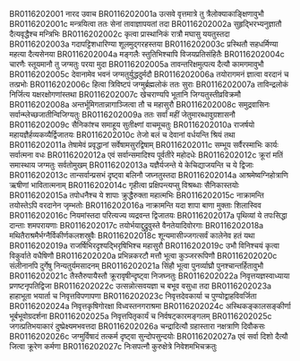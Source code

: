 BR0116202001	नारद उवाच
BR0116202001a	उत्सवे वृत्तमात्रे तु त्रैलोक्याकाङ्क्षिणावुभौ
BR0116202001c	मन्त्रयित्वा ततः सेनां तावाज्ञापयतां तदा
BR0116202002a	सुहृद्भिरभ्यनुज्ञातौ दैत्यवृद्धैश्च मन्त्रिभिः
BR0116202002c	कृत्वा प्रास्थानिकं रात्रौ मघासु ययतुस्तदा
BR0116202003a	गदापट्टिशधारिण्या शूलमुद्गरहस्तया
BR0116202003c	प्रस्थितौ सहधर्मिण्या महत्या दैत्यसेनया
BR0116202004a	मङ्गलैः स्तुतिभिश्चापि विजयप्रतिसंहितैः
BR0116202004c	चारणैः स्तूयमानौ तु जग्मतुः परया मुदा
BR0116202005a	तावन्तरिक्षमुत्पत्य दैत्यौ कामगमावुभौ
BR0116202005c	देवानामेव भवनं जग्मतुर्युद्धदुर्मदौ
BR0116202006a	तयोरागमनं ज्ञात्वा वरदानं च तत्प्रभोः
BR0116202006c	हित्वा त्रिविष्टपं जग्मुर्ब्रह्मलोकं ततः सुराः
BR0116202007a	ताविन्द्रलोकं निर्जित्य यक्षरक्षोगणांस्तथा
BR0116202007c	खेचराण्यपि भूतानि जिग्यतुस्तीव्रविक्रमौ
BR0116202008a	अन्तर्भूमिगतान्नागाञ्जित्वा तौ च महासुरौ
BR0116202008c	समुद्रवासिनः सर्वान्म्लेच्छजातीन्विजिग्यतुः
BR0116202009a	ततः सर्वां महीं जेतुमारब्धावुग्रशासनौ
BR0116202009c	सैनिकांश्च समाहूय सुतीक्ष्णां वाचमूचतुः
BR0116202010a	राजर्षयो महायज्ञैर्हव्यकव्यैर्द्विजातयः
BR0116202010c	तेजो बलं च देवानां वर्धयन्ति श्रियं तथा
BR0116202011a	तेषामेवं प्रवृद्धानां सर्वेषामसुरद्विषाम्
BR0116202011c	सम्भूय सर्वैरस्माभिः कार्यः सर्वात्मना वधः
BR0116202012a	एवं सर्वान्समादिश्य पूर्वतीरे महोदधेः
BR0116202012c	क्रूरां मतिं समास्थाय जग्मतुः सर्वतोमुखम्
BR0116202013a	यज्ञैर्यजन्ते ये केचिद्याजयन्ति च ये द्विजाः
BR0116202013c	तान्सर्वान्प्रसभं दृष्ट्वा बलिनौ जघ्नतुस्तदा
BR0116202014a	आश्रमेष्वग्निहोत्राणि ऋषीणां भावितात्मनाम्
BR0116202014c	गृहीत्वा प्रक्षिपन्त्यप्सु विश्रब्धाः सैनिकास्तयोः
BR0116202015a	तपोधनैश्च ये शापाः क्रुद्धैरुक्ता महात्मभिः
BR0116202015c	नाक्रामन्ति तयोस्तेऽपि वरदानेन जृम्भतोः
BR0116202016a	नाक्रामन्ति यदा शापा बाणा मुक्ताः शिलास्विव
BR0116202016c	नियमांस्तदा परित्यज्य व्यद्रवन्त द्विजातयः
BR0116202017a	पृथिव्यां ये तपःसिद्धा दान्ताः शमपरायणाः
BR0116202017c	तयोर्भयाद्दुद्रुवुस्ते वैनतेयादिवोरगाः
BR0116202018a	मथितैराश्रमैर्भग्नैर्विकीर्णकलशस्रुवैः
BR0116202018c	शून्यमासीज्जगत्सर्वं कालेनेव हतं यथा
BR0116202019a	राजर्षिभिरदृश्यद्भिरृषिभिश्च महासुरौ
BR0116202019c	उभौ विनिश्चयं कृत्वा विकुर्वाते वधैषिणौ
BR0116202020a	प्रभिन्नकरटौ मत्तौ भूत्वा कुञ्जररूपिणौ
BR0116202020c	संलीनानपि दुर्गेषु निन्यतुर्यमसादनम्
BR0116202021a	सिंहौ भूत्वा पुनर्व्याघ्रौ पुनश्चान्तर्हितावुभौ
BR0116202021c	तैस्तैरुपायैस्तौ क्रूरावृषीन्दृष्ट्वा निजघ्नतुः
BR0116202022a	निवृत्तयज्ञस्वाध्याया प्रणष्टनृपतिद्विजा
BR0116202022c	उत्सन्नोत्सवयज्ञा च बभूव वसुधा तदा
BR0116202023a	हाहाभूता भयार्ता च निवृत्तविपणापणा
BR0116202023c	निवृत्तदेवकार्या च पुण्योद्वाहविवर्जिता
BR0116202024a	निवृत्तकृषिगोरक्षा विध्वस्तनगराश्रमा
BR0116202024c	अस्थिकङ्कालसङ्कीर्णा भूर्बभूवोग्रदर्शना
BR0116202025a	निवृत्तपितृकार्यं च निर्वषट्कारमङ्गलम्
BR0116202025c	जगत्प्रतिभयाकारं दुष्प्रेक्ष्यमभवत्तदा
BR0116202026a	चन्द्रादित्यौ ग्रहास्तारा नक्षत्राणि दिवौकसः
BR0116202026c	जग्मुर्विषादं तत्कर्म दृष्ट्वा सुन्दोपसुन्दयोः
BR0116202027a	एवं सर्वा दिशो दैत्यौ जित्वा क्रूरेण कर्मणा
BR0116202027c	निःसपत्नौ कुरुक्षेत्रे निवेशमभिचक्रतुः
